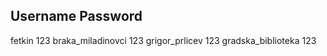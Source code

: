 Username		Password
---------------------------------
fetkin			123
braka_miladinovci	123
grigor_prlicev		123
gradska_biblioteka	123